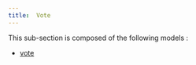 ```yaml
---
title:  Vote
---
```



This sub-section is composed of the following models :

* [vote](references#VoteVote)


